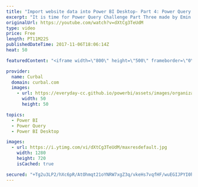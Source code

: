 ```yaml
---
title: "Import website data into Power BI Desktop- Part 4: Power Query Challenge"
excerpt: "It is time for Power Query Challenge Part Three made by Emin Uzun.  What is this Power Query Challenge? https://www.youtube.com/watch?v=_R1rSdXkVDw  Source files: https://github.com/ruthpozuelo/PQChallenge  Part 1: https://www.youtube.com/watch?v=_LcT5sLwmiw Part 2: https://www.youtube.com/watch?v=6Yj09khxr4Q"
originalUrl: https://youtube.com/watch?v=dXtCg3TeUdM
type: video
price: Free
length: PT11M22S
publishedDateTime: 2017-11-06T18:06:14Z
heat: 50

featuredContent: "<iframe width=\"800\" height=\"500\" frameborder=\"0\" src=\"https://www.youtube.com/embed/dXtCg3TeUdM\" allow=\"accelerometer; autoplay; encrypted-media; gyroscope; picture-in-picture\" allowfullscreen></iframe>"

provider:
  name: Curbal
  domain: curbal.com
  images:
    - url: https://everyday-cc.github.io/powerbi/assets/images/organizations/curbal.com-50x50.jpg
      width: 50
      height: 50

topics:
  - Power BI
  - Power Query
  - Power BI Desktop

images:
  - url: https://i.ytimg.com/vi/dXtCg3TeUdM/maxresdefault.jpg
    width: 1280
    height: 720
    isCached: true

secured: "+Tg2u3LP2/hXc6pR/AtOhmqt21oYNRW7xgZ3q/vkeHs7vqfHF/wuEGIJPYI0h7nMW5dMYGGo1zRhplZzcbeuE1NVI5rzUrNEWW5Y7nJl0g4TVW+s7bBC6Jr4jik8TMlTjXhA436SBqqi7xMZRQb5w7iAMip5ufIENjLNBhKQhNlQzsOT5Z7bmlIOLujJqVVEL8ctJvGdIxL6BRCOWHY1lu910E59IldEDFKlxIPUvobznE/yijHZRUURGePsVMhXbPGe2zv6E0udYBFbxf4sL1OTivDhNr7/wck0d3Fhirs9hzYUoYu5/9G5IaXhpuVIPh9FHzr1EwCI2SBVz59sucHoSKshWOIr42yWr5CP5qx4UjGlo5LpOwMcNdT0ONGHbib9BdTb36O8jArsokBI8LTPHRlbh7pcTyW04N2WVVI=;mHnbbDBpkoXRGpQPsCeqlQ=="
---
```


